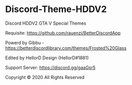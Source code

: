 # Discord-Theme-HDDV2
Discord HDDV2 GTA V Special Themes

Requisite: https://github.com/rauenzi/BetterDiscordApp

Powerd by Gibbu - https://betterdiscordlibrary.com/themes/Frosted%20Glass

Edited by HellorD Design (HellorD#1881)

Support Server: https://discord.gg/gaaGsr5

Copyright © 2020 All Rights Reserved


